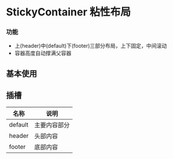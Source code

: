 # StickyContainer 粘性布局

### 功能

- 上(header)中(default)下(footer)三部分布局，上下固定，中间滚动
- 容器高度自动撑满父容器

## 基本使用

<demo src="./basic.vue"></demo>

## 插槽

| 名称    | 说明         |
| ------- | ------------ |
| default | 主要内容部分 |
| header  | 头部内容     |
| footer  | 底部内容     |
